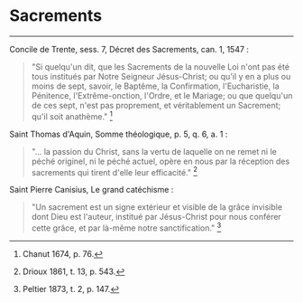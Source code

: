 # Sacrements

***

Concile de Trente, sess. 7, Décret des Sacrements, can. 1, 1547 :

> "Si quelqu'un dit, que les Sacrements de la nouvelle Loi n'ont pas été tous institués par Notre Seigneur Jésus-Christ; ou qu'il y en a plus ou moins de sept, savoir, le Baptême, la Confirmation, l'Eucharistie, la Pénitence, l'Extrême-onction, l'Ordre, et le Mariage; ou que quelqu'un de ces sept, n'est pas proprement, et véritablement un Sacrement; qu'il soit anathème." [^1]

[^1]: Chanut 1674, p. 76.

Saint Thomas d'Aquin, Somme théologique, p. 5, q. 6, a. 1 :

> "... la passion du Christ, sans la vertu de laquelle on ne remet ni le péché originel, ni le péché actuel, opère en nous par la réception des sacrements qui tirent d'elle leur efficacité." [^2]

[^2]: Drioux 1861, t. 13, p. 543.

Saint Pierre Canisius, Le grand catéchisme :

> "Un sacrement est un signe extérieur et visible de la grâce invisible dont Dieu est l'auteur, institué par Jésus-Christ pour nous conférer cette grâce, et par là-même notre sanctification." [^3]

[^3]: Peltier 1873, t. 2, p. 147.
